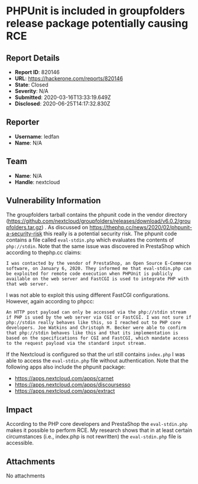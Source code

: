 # PHPUnit is included in groupfolders release package potentially causing RCE

## Report Details
- **Report ID**: 820146
- **URL**: https://hackerone.com/reports/820146
- **State**: Closed
- **Severity**: N/A
- **Submitted**: 2020-03-16T13:33:19.649Z
- **Disclosed**: 2020-06-25T14:17:32.830Z

## Reporter
- **Username**: ledfan
- **Name**: N/A

## Team
- **Name**: N/A
- **Handle**: nextcloud

## Vulnerability Information
The groupfolders tarball contains the phpunit code in the vendor directory (https://github.com/nextcloud/groupfolders/releases/download/v6.0.2/groupfolders.tar.gz) .
As discussed on https://thephp.cc/news/2020/02/phpunit-a-security-risk this really is a potential security risk.
The phpunit code contains a file called `eval-stdin.php` which evaluates the contents of `php://stdin`.
Note that the same issue was discovered in PrestaShop which according to thephp.cc claims:

```
I was contacted by the vendor of PrestaShop, an Open Source E-Commerce software, on January 6, 2020. They informed me that eval-stdin.php can be exploited for remote code execution when PHPUnit is publicly available on the web server and FastCGI is used to integrate PHP with that web server.
```

I was not able to exploit this using different FastCGI configurations. However, again according to phpcc:

```
An HTTP post payload can only be accessed via the php://stdin stream if PHP is used by the web server via CGI or FastCGI. I was not sure if php://stdin really behaves like this, so I reached out to PHP core developers. Joe Watkins and Christoph M. Becker were able to confirm that php://stdin behaves like this and that its implementation is based on the specifications for CGI and FastCGI, which mandate access to the request payload via the standard input stream.
```

If the Nextcloud is configured so that the url still contains `index.php` I was able to access the `eval-stdin.php` file without authentication.
Note that the following apps also include the phpunit package:
 - https://apps.nextcloud.com/apps/carnet
 - https://apps.nextcloud.com/apps/discoursesso
 - https://apps.nextcloud.com/apps/extract

## Impact

According to the PHP core developers and PrestaShop the `eval-stdin.php` makes it possible to perform RCE.
My research shows that in at least certain circumstances (i.e., index.php is not rewritten) the `eval-stdin.php` file is accessible.

## Attachments
No attachments

